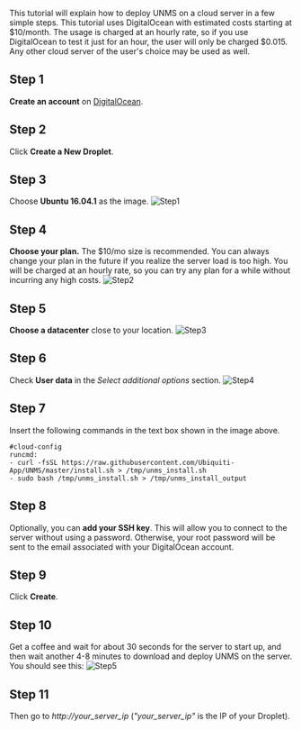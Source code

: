 This tutorial will explain how to deploy UNMS on a cloud server in a few simple steps. This tutorial uses DigitalOcean with estimated costs starting at $10/month. The usage is charged at an hourly rate, so if you use DigitalOcean to test it just for an hour, the user will only be charged $0.015. Any other cloud server of the user's choice may be used as well.

## Step 1
**Create an account** on [DigitalOcean](https://www.digitalocean.com/).
## Step 2
Click **Create a New Droplet**.
## Step 3
Choose **Ubuntu 16.04.1** as the image.
![Step1](https://github.com/Ubiquiti-App/UNMS/blob/master/doc/DigitalOcean/step1.png)
## Step 4
**Choose your plan.** The $10/mo size is recommended. You can always change your plan in the future if you realize the server load is too high. You will be charged at an hourly rate, so you can try any plan for a while without incurring any high costs.
![Step2](https://github.com/Ubiquiti-App/UNMS/blob/master/doc/DigitalOcean/step2.png)
## Step 5
**Choose a datacenter** close to your location.
![Step3](https://github.com/Ubiquiti-App/UNMS/blob/master/doc/DigitalOcean/step3.png)
## Step 6
Check **User data** in the _Select additional options_ section.
![Step4](https://github.com/Ubiquiti-App/UNMS/blob/master/doc/DigitalOcean/step4.png)
## Step 7
Insert the following commands in the text box shown in the image above.
```
#cloud-config
runcmd:
- curl -fsSL https://raw.githubusercontent.com/Ubiquiti-App/UNMS/master/install.sh > /tmp/unms_install.sh
- sudo bash /tmp/unms_install.sh > /tmp/unms_install_output
```    
## Step 8
Optionally, you can **add your SSH key**. This will allow you to connect to the server without using a password. Otherwise, your root password will be sent to the email associated with your DigitalOcean account.
## Step 9
Click **Create**. 
## Step 10
Get a coffee and wait for about 30 seconds for the server to start up, and then wait another 4-8 minutes to download and deploy UNMS on the server. You should see this:
![Step5](https://github.com/Ubiquiti-App/UNMS/blob/master/doc/DigitalOcean/step5.png)
## Step 11
Then go to _http://your_server_ip_ (_"your_server_ip"_ is the IP of your Droplet).